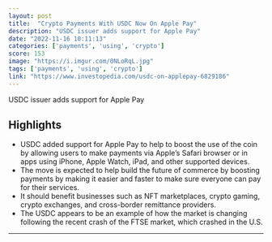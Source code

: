 ```yaml
---
layout: post
title:  "Crypto Payments With USDC Now On Apple Pay"
description: "USDC issuer adds support for Apple Pay"
date: "2022-11-16 10:11:13"
categories: ['payments', 'using', 'crypto']
score: 153
image: "https://i.imgur.com/0NLoRqL.jpg"
tags: ['payments', 'using', 'crypto']
link: "https://www.investopedia.com/usdc-on-applepay-6829186"
---
```


USDC issuer adds support for Apple Pay

## Highlights

- USDC added support for Apple Pay to help to boost the use of the coin by allowing users to make payments via Apple’s Safari browser or in apps using iPhone, Apple Watch, iPad, and other supported devices.
- The move is expected to help build the future of commerce by boosting payments by making it easier and faster to make sure everyone can pay for their services.
- It should benefit businesses such as NFT marketplaces, crypto gaming, crypto exchanges, and cross-border remittance providers.
- The USDC appears to be an example of how the market is changing following the recent crash of the FTSE market, which crashed in the U.S.

---
